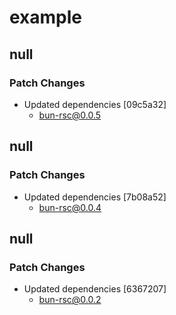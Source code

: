 # example

## null

### Patch Changes

- Updated dependencies [09c5a32]
  - bun-rsc@0.0.5

## null

### Patch Changes

- Updated dependencies [7b08a52]
  - bun-rsc@0.0.4

## null

### Patch Changes

- Updated dependencies [6367207]
  - bun-rsc@0.0.2
